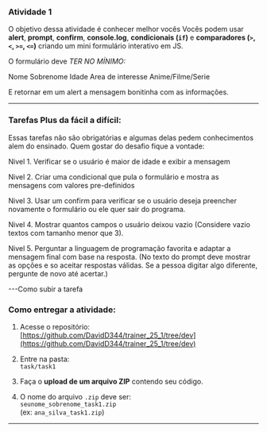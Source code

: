 ### Atividade 1

O objetivo dessa atividade é conhecer melhor vocês
Vocês podem usar **alert**, **prompt**, **confirm**, **console.log**, **condicionais (`if`)** e **comparadores (`>`, `<`, `>=`, `<=`)** criando um mini formulário interativo em JS.

O formulário deve *TER NO MÍNIMO:*

Nome 
Sobrenome 
Idade 
Area de interesse
Anime/Filme/Serie


E retornar em um alert a mensagem bonitinha com as informações.

---

### **Tarefas Plus da fácil a difícil:**

Essas tarefas não são obrigatórias e algumas delas pedem conhecimentos alem do ensinado. Quem gostar do desafio fique a vontade:

Nivel 1. Verificar se o usuário é maior de idade e exibir a mensagem

Nivel 2. Criar uma condicional que pula o formulário e mostra as mensagens com valores pre-definidos

Nivel 3. Usar um confirm para verificar se o usuário deseja preencher novamente o formulário ou ele quer sair do programa.

Nivel 4. Mostrar quantos campos o usuário deixou vazio (Considere vazio textos com tamanho menor que 3).

Nivel 5. Perguntar a linguagem de programação favorita e adaptar a mensagem final com base na resposta. (No texto do prompt deve mostrar as opções e so aceitar respostas válidas. Se a pessoa digitar algo diferente, pergunte de novo até acertar.)



---Como subir a tarefa

### **Como entregar a atividade:**

1. Acesse o repositório:  
   [https://github.com/DavidD344/trainer_25_1/tree/dev](https://github.com/DavidD344/trainer_25_1/tree/dev)

2. Entre na pasta:  
   `task/task1`

3. Faça o **upload de um arquivo ZIP** contendo seu código.

4. O nome do arquivo `.zip` deve ser:  
   `seunome_sobrenome_task1.zip`  
   (ex: `ana_silva_task1.zip`)

---
